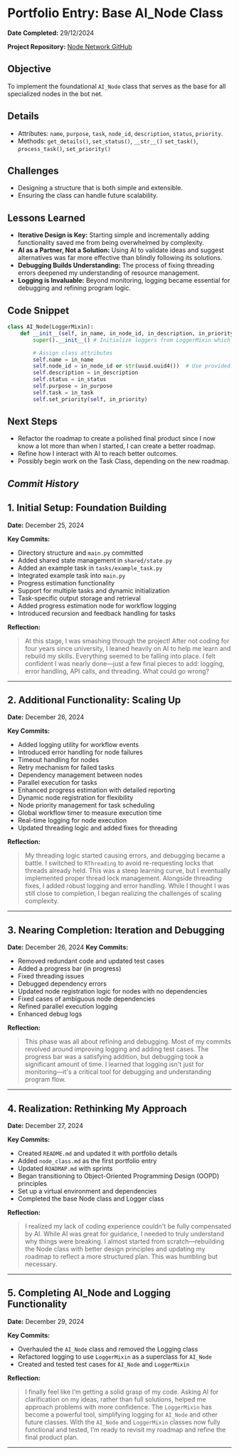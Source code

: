# Portfolio Entry: Base AI_Node Class
**Date Completed:** 29/12/2024

**Project Repository:** [Node Network GitHub](https://github.com/hbruinsma/node_network)

## **Objective**
To implement the foundational `AI_Node` class that serves as the base for all specialized nodes in the bot net.

## **Details**
- Attributes: `name`, `purpose`, `task`, `node_id`, `description`, `status`, `priority`.
- Methods: `get_details()`, `set_status()`, `__str__()` `set_task()`, `process_task()`, `set_priority()`

## **Challenges**
- Designing a structure that is both simple and extensible.
- Ensuring the class can handle future scalability.

## **Lessons Learned**
- **Iterative Design is Key:** Starting simple and incrementally adding functionality saved me from being overwhelmed by complexity.
- **AI as a Partner, Not a Solution:** Using AI to validate ideas and suggest alternatives was far more effective than blindly following its solutions.
- **Debugging Builds Understanding:** The process of fixing threading errors deepened my understanding of resource management.
- **Logging is Invaluable:** Beyond monitoring, logging became essential for debugging and refining program logic.

## **Code Snippet**
```python
class AI_Node(LoggerMixin):
    def __init__(self, in_name, in_node_id, in_description, in_priority, in_status, in_purpose, in_task):
        super().__init__() # Initialize loggers from LoggerMixin which include 'default', 'debugger' and 'error_logger'

        # Assign class attributes
        self.name = in_name
        self.node_id = in_node_id or str(uuid.uuid4())  # Use provided ID or generate a UUID
        self.description = in_description
        self.status = in_status
        self.purpose = in_purpose
        self.task = in_task
        self.set_priority(self, in_priority)
```

## **Next Steps**
- Refactor the roadmap to create a polished final product since I now know a lot more than when I started, I can create a better roadmap.
- Refine how I interact with AI to reach better outcomes.
- Possibly begin work on the Task Class, depending on the new roadmap.


## ***Commit History***

## **1. Initial Setup: Foundation Building**
**Date:** December 25, 2024

**Key Commits:**  
- Directory structure and `main.py` committed
- Added shared state management in `shared/state.py`  
- Added an example task in `tasks/example_task.py`  
- Integrated example task into `main.py`  
- Progress estimation functionality  
- Support for multiple tasks and dynamic initialization  
- Task-specific output storage and retrieval  
- Added progress estimation node for workflow logging  
- Introduced recursion and feedback handling for tasks  

**Reflection:**  
> At this stage, I was smashing through the project! After not coding for four years since university, I leaned heavily on AI to help me learn and rebuild my skills. Everything seemed to be falling into place. I felt confident I was nearly done—just a few final pieces to add: logging, error handling, API calls, and threading. What could go wrong?

---

## **2. Additional Functionality: Scaling Up**
**Date:** December 26, 2024

**Key Commits:**  
- Added logging utility for workflow events  
- Introduced error handling for node failures  
- Timeout handling for nodes  
- Retry mechanism for failed tasks  
- Dependency management between nodes  
- Parallel execution for tasks  
- Enhanced progress estimation with detailed reporting  
- Dynamic node registration for flexibility  
- Node priority management for task scheduling  
- Global workflow timer to measure execution time  
- Real-time logging for node execution  
- Updated threading logic and added fixes for threading  

**Reflection:**  
>  My threading logic started causing errors, and debugging became a battle. I switched to `RThreading` to avoid re-requesting locks that threads already held. This was a steep learning curve, but I eventually implemented proper thread lock management. Alongside threading fixes, I added robust logging and error handling. While I thought I was still close to completion, I began realizing the challenges of scaling complexity.

---

## **3. Nearing Completion: Iteration and Debugging**
**Date:** December 26, 2024
**Key Commits:**  
- Removed redundant code and updated test cases  
- Added a progress bar (in progress)  
- Fixed threading issues  
- Debugged dependency errors  
- Updated node registration logic for nodes with no dependencies  
- Fixed cases of ambiguous node dependencies  
- Refined parallel execution logging  
- Enhanced debug logs  

**Reflection:**  
> This phase was all about refining and debugging. Most of my commits revolved around improving logging and adding test cases. The progress bar was a satisfying addition, but debugging took a significant amount of time. I learned that logging isn't just for monitoring—it's a critical tool for debugging and understanding program flow.

---

## **4. Realization: Rethinking My Approach**
**Date:** December 27, 2024  

**Key Commits:**  
- Created `README.md` and updated it with portfolio details  
- Added `node_class.md` as the first portfolio entry  
- Updated `ROADMAP.md` with sprints  
- Began transitioning to Object-Oriented Programming Design (OOPD) principles  
- Set up a virtual environment and dependencies  
- Completed the base Node class and Logger class  

**Reflection:**  
> I realized my lack of coding experience couldn't be fully compensated by AI. While AI was great for guidance, I needed to truly understand why things were breaking. I almost started from scratch—rebuilding the Node class with better design principles and updating my roadmap to reflect a more structured plan. This was humbling but necessary.

---

## **5. Completing AI_Node and Logging Functionality**
**Date:** December 29, 2024  

**Key Commits:**  
- Overhauled the `AI_Node` class and removed the Logging class  
- Refactored logging to use `LoggerMixin` as a superclass for `AI_Node`  
- Created and tested test cases for `AI_Node` and `LoggerMixin`  

**Reflection:**  
> I finally feel like I’m getting a solid grasp of my code. Asking AI for clarification on my ideas, rather than full solutions, helped me approach problems with more confidence. The `LoggerMixin` has become a powerful tool, simplifying logging for `AI_Node` and other future classes. With the `AI_Node` and `LoggerMixin` classes now fully functional and tested, I’m ready to revisit my roadmap and refine the final product plan.

---


